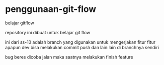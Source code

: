 # penggunaan-git-flow
belajar gitflow

repository ini dibuat untuk belajar git flow

ini dari ss-10 adalah branch yang digunakan untuk mengerjakan fitur fitur apapun
dev bisa melakukan commit push dan lain lain di branchnya sendiri

bug beres dicoba jalan maka saatnya melakukan finish feature 